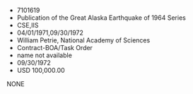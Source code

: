 * 7101619
* Publication of the Great Alaska Earthquake of 1964 Series
* CSE,IIS
* 04/01/1971,09/30/1972
* William Petrie, National Academy of Sciences
* Contract-BOA/Task Order
*   name not available
* 09/30/1972
* USD 100,000.00

NONE